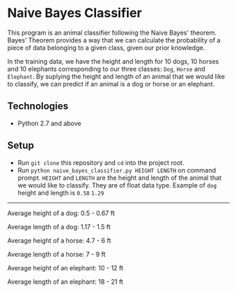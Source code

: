 # Naive Bayes Classifier

This program is an animal classifier following the Naive Bayes' theorem. Bayes’ Theorem provides a way that we can calculate the probability of a piece of data belonging to a given class, given our prior knowledge.

In the training data, we have the height and length for 10 dogs, 10 horses and 10 elephants corresponding to our three classes: `Dog`, `Horse` and `Elephant`. By suplying the height and length of an animal that we would like to classify, we can predict if an animal is a dog or horse or an elephant. 

## Technologies

* Python 2.7 and above

## Setup

* Run `git clone` this repository and `cd` into the project root.
* Run `python naive_bayes_classifier.py HEIGHT LENGTH` on command prompt. `HEIGHT` and `LENGTH` are the height and length of the animal that we would like to classify. They are of float data type. Example of `dog` height and length is `0.58` `1.29`

------
Average height of a dog: 0.5 - 0.67 ft

Average length of a dog: 1.17 - 1.5 ft

Average height of a horse: 4.7 - 6 ft

Average length of a horse: 7 - 9 ft

Average height of an elephant: 10 - 12 ft

Average length of an elephant: 18 - 21 ft

